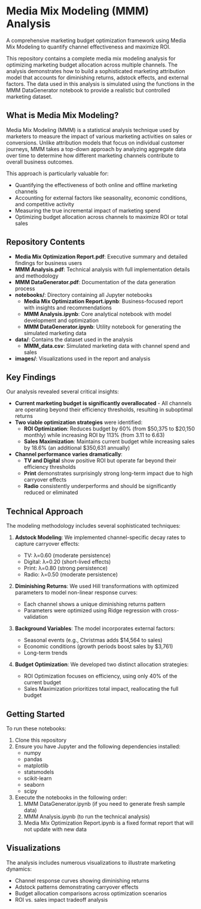 # Media Mix Modeling (MMM) Analysis

A comprehensive marketing budget optimization framework using Media Mix Modeling to quantify channel effectiveness and maximize ROI.

This repository contains a complete media mix modeling analysis for optimizing marketing budget allocation across multiple channels. The analysis demonstrates how to build a sophisticated marketing attribution model that accounts for diminishing returns, adstock effects, and external factors. The data used in this analysis is simulated using the functions in the MMM DataGenerator notebook to provide a realistic but controlled marketing dataset.

## What is Media Mix Modeling?

Media Mix Modeling (MMM) is a statistical analysis technique used by marketers to measure the impact of various marketing activities on sales or conversions. Unlike attribution models that focus on individual customer journeys, MMM takes a top-down approach by analyzing aggregate data over time to determine how different marketing channels contribute to overall business outcomes. 

This approach is particularly valuable for:
- Quantifying the effectiveness of both online and offline marketing channels
- Accounting for external factors like seasonality, economic conditions, and competitive activity
- Measuring the true incremental impact of marketing spend
- Optimizing budget allocation across channels to maximize ROI or total sales

## Repository Contents

- **Media Mix Optimization Report.pdf**: Executive summary and detailed findings for business users
- **MMM Analysis.pdf**: Technical analysis with full implementation details and methodology
- **MMM DataGenerator.pdf**: Documentation of the data generation process
- **notebooks/**: Directory containing all Jupyter notebooks
  - **Media Mix Optimization Report.ipynb**: Business-focused report with insights and recommendations
  - **MMM Analysis.ipynb**: Core analytical notebook with model development and optimization
  - **MMM DataGenerator.ipynb**: Utility notebook for generating the simulated marketing data
- **data/**: Contains the dataset used in the analysis
  - **MMM_data.csv**: Simulated marketing data with channel spend and sales
- **images/**: Visualizations used in the report and analysis

## Key Findings

Our analysis revealed several critical insights:

- **Current marketing budget is significantly overallocated** - All channels are operating beyond their efficiency thresholds, resulting in suboptimal returns
- **Two viable optimization strategies** were identified:
  - **ROI Optimization**: Reduces budget by 60% (from $50,375 to $20,150 monthly) while increasing ROI by 113% (from 3.11 to 6.63)
  - **Sales Maximization**: Maintains current budget while increasing sales by 18.6% (an additional $350,631 annually)
- **Channel performance varies dramatically**:
  - **TV and Digital** show positive ROI but operate far beyond their efficiency thresholds
  - **Print** demonstrates surprisingly strong long-term impact due to high carryover effects
  - **Radio** consistently underperforms and should be significantly reduced or eliminated

## Technical Approach

The modeling methodology includes several sophisticated techniques:

1. **Adstock Modeling**: We implemented channel-specific decay rates to capture carryover effects:
   - TV: λ=0.60 (moderate persistence)
   - Digital: λ=0.20 (short-lived effects)
   - Print: λ=0.80 (strong persistence)
   - Radio: λ=0.50 (moderate persistence)

2. **Diminishing Returns**: We used Hill transformations with optimized parameters to model non-linear response curves:
   - Each channel shows a unique diminishing returns pattern
   - Parameters were optimized using Ridge regression with cross-validation

3. **Background Variables**: The model incorporates external factors:
   - Seasonal events (e.g., Christmas adds $14,564 to sales)
   - Economic conditions (growth periods boost sales by $3,761)
   - Long-term trends

4. **Budget Optimization**: We developed two distinct allocation strategies:
   - ROI Optimization focuses on efficiency, using only 40% of the current budget
   - Sales Maximization prioritizes total impact, reallocating the full budget

## Getting Started

To run these notebooks:

1. Clone this repository
2. Ensure you have Jupyter and the following dependencies installed:
   - numpy
   - pandas 
   - matplotlib
   - statsmodels
   - scikit-learn
   - seaborn
   - scipy
3. Execute the notebooks in the following order:
   1. MMM DataGenerator.ipynb (if you need to generate fresh sample data)
   2. MMM Analysis.ipynb (to run the technical analysis)
   3. Media Mix Optimization Report.ipynb is a fixed format report that will not update with new data

## Visualizations

The analysis includes numerous visualizations to illustrate marketing dynamics:
- Channel response curves showing diminishing returns
- Adstock patterns demonstrating carryover effects
- Budget allocation comparisons across optimization scenarios
- ROI vs. sales impact tradeoff analysis

